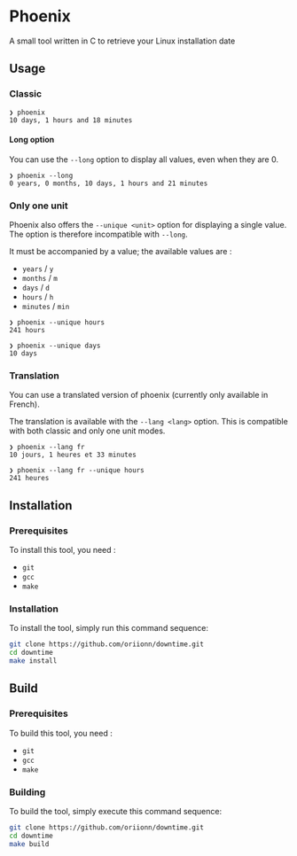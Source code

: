 # Phoenix
A small tool written in C to retrieve your Linux installation date

## Usage
### Classic
```
❯ phoenix
10 days, 1 hours and 18 minutes
```
#### Long option
You can use the `--long` option to display all values, even when they are 0.
```
❯ phoenix --long
0 years, 0 months, 10 days, 1 hours and 21 minutes
```

### Only one unit
Phoenix also offers the `--unique <unit>` option for displaying a single value. The option is therefore incompatible with `--long`.

It must be accompanied by a value; the available values are :
- `years` / `y`
- `months` / `m`
- `days` / `d`
- `hours` / `h`
- `minutes` / `min`

```
❯ phoenix --unique hours
241 hours

❯ phoenix --unique days
10 days
```

### Translation
You can use a translated version of phoenix (currently only available in French).

The translation is available with the `--lang <lang>` option. This is compatible with both classic and only one unit modes.

```
❯ phoenix --lang fr
10 jours, 1 heures et 33 minutes

❯ phoenix --lang fr --unique hours
241 heures
```

## Installation
### Prerequisites
To install this tool, you need :
- `git`
- `gcc`
- `make`

### Installation
To install the tool, simply run this command sequence:
```bash
git clone https://github.com/oriionn/downtime.git
cd downtime
make install
```

## Build
### Prerequisites
To build this tool, you need :
- `git`
- `gcc`
- `make`

### Building
To build the tool, simply execute this command sequence:
```bash
git clone https://github.com/oriionn/downtime.git
cd downtime
make build
```
